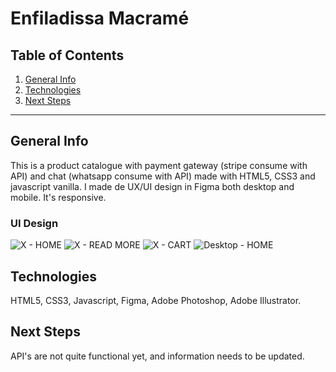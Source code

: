 Enfiladissa Macramé
============

## Table of Contents
1. [General Info](#general-info)
2. [Technologies](#technologies)
3. [Next Steps](#next-steps)

***
## General Info

This is a product catalogue with payment gateway (stripe consume with API) and chat (whatsapp consume with API) made with HTML5, CSS3 and javascript vanilla. I made de UX/UI design in Figma both desktop and mobile. It's responsive.

### UI Design
![X - HOME](https://user-images.githubusercontent.com/73828751/139686605-a60811dc-deed-4832-9840-84e47031b030.jpg)
![X - READ MORE](https://user-images.githubusercontent.com/73828751/139686607-482a362d-c230-43a7-9b5c-d1547ce3159a.jpg)
![X - CART](https://user-images.githubusercontent.com/73828751/139686615-5eeec1d8-a76d-4e40-a64b-cba1b4b5f6e9.jpg)
![Desktop - HOME](https://user-images.githubusercontent.com/73828751/139686626-c719e1b9-8634-4951-b6be-860799124552.jpg)

## Technologies
HTML5, CSS3, Javascript, Figma, Adobe Photoshop, Adobe Illustrator.

## Next Steps
API's are not quite functional yet, and information needs to be updated.
